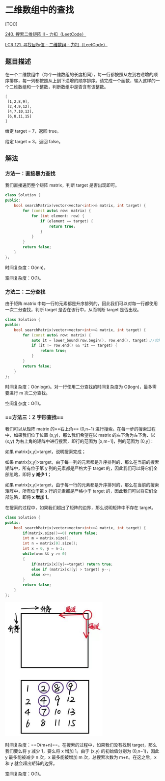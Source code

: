 # 二维数组中的查找

[TOC]

[240. 搜索二维矩阵 II - 力扣（LeetCode）](https://leetcode.cn/problems/search-a-2d-matrix-ii/description/)

[LCR 121. 寻找目标值 - 二维数组 - 力扣（LeetCode）](https://leetcode.cn/problems/er-wei-shu-zu-zhong-de-cha-zhao-lcof/description/)

## 题目描述

在一个二维数组中（每个一维数组的长度相同），每一行都按照从左到右递增的顺序排序，每一列都按照从上到下递增的顺序排序。请完成一个函数，输入这样的一个二维数组和一个整数，判断数组中是否含有该整数。

```
[
 [1,2,8,9],
 [2,4,9,12],
 [4,7,10,13],
 [6,8,11,15]
]
```

给定 target = 7，返回 true。

给定 target = 3，返回 false。

## 解法

### 方法一：直接暴力查找

我们直接遍历整个矩阵 matrix，判断 target 是否出现即可。
```c++
class Solution {
public:
    bool searchMatrix(vector<vector<int>>& matrix, int target) {
        for (const auto& row: matrix) {
            for (int element: row) {
                if (element == target) {
                    return true;
                }
            }
        }
        return false;
    }
};
```

时间复杂度：O(mn)。

空间复杂度：O(1)。

### 方法二：二分查找

由于矩阵 matrix 中每一行的元素都是升序排列的，因此我们可以对每一行都使用一次二分查找，判断 target 是否在该行中，从而判断 target 是否出现。

```c++
class Solution {
public:
    bool searchMatrix(vector<vector<int>>& matrix, int target) {
        for (const auto& row: matrix) {
            auto it = lower_bound(row.begin(), row.end(), target);//实际上是用二分法来实现的
            if (it != row.end() && *it == target) {
                return true;
            }
        }
        return false;
    }
};
```

时间复杂度：O(mlogn)。对一行使用二分查找的时间复杂度为 O(logn)，最多需要进行 m 次二分查找。

空间复杂度：O(1)。

### ==方法三：Z 字形查找==

我们可以从矩阵 matrix 的==右上角== (0,n−1) 进行搜索。在每一步的搜索过程中，如果我们位于位置 (x,y)，那么我们希望在以 matrix 的左下角为左下角、以 (x,y) 为右上角的矩阵中进行搜索，即行的范围为 [x,m−1]，列的范围为 [0,y]：

如果 matrix[x,y]=target，说明搜索完成；

如果 matrix[x,y]>target，由于每一列的元素都是升序排列的，那么在当前的搜索矩阵中，所有位于第 y 列的元素都是严格大于 target 的，因此我们可以将它们全部忽略，即将 **y 减少 1**；

如果 matrix[x,y]<target，由于每一行的元素都是升序排列的，那么在当前的搜索矩阵中，所有位于第 x 行的元素都是严格小于 target 的，因此我们可以将它们全部忽略，即将 **x 增加 1**。

在搜索的过程中，如果我们超出了矩阵的边界，那么说明矩阵中不存在 target。

```c++
class Solution {
public:
    bool searchMatrix(vector<vector<int>>& matrix, int target) {
        if(matrix.size()==0) return false;
        int m = matrix.size();
        int n = matrix[0].size();
        int x = 0, y = n-1;
        while(x<m && y >= 0)
        {
            if(matrix[x][y]==target) return true;
            else if (matrix[x][y] > target) y--;
            else x++;
        }
        return false;
    }
};
```

<img src="images/1.jpg" style="zoom:80%;" />

时间复杂度：==O(m+n)==。在搜索的过程中，如果我们没有找到 target，那么我们要么将 y 减少 1，要么将 x 增加 1。由于 (x,y) 的初始值分别为 (0,n−1)，因此 y 最多能被减少 n 次，x 最多能被增加 m 次，总搜索次数为 m+n。在这之后，x 和 y 就会超出矩阵的边界。

空间复杂度：O(1)。
